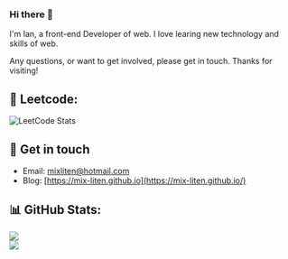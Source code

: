 ### Hi there :raising_hand:

I'm Ian, a front-end Developer of web. I love learing new technology and skills of web.

Any questions, or want to get involved, please get in touch. Thanks for visiting!

## 🌲 Leetcode:
![LeetCode Stats](https://leetcard.jacoblin.cool/mixliten?theme=nord&font=Noto%20Sans)

## 🔗 Get in touch
- Email: mixliten@hotmail.com
- Blog: [https://mix-liten.github.io](https://mix-liten.github.io/)
<!-- - Profile: [https://mix-liten.github.io/profile](https://mix-liten.github.io/profile/) -->

## 📊 GitHub Stats:
![](https://github-readme-stats.vercel.app/api?username=Mix-Liten&theme=radical&show_icons=true&hide_border=false&include_all_commits=false&count_private=true)<br/>
![](https://github-readme-stats.vercel.app/api/top-langs/?username=Mix-Liten&theme=radical&hide_border=false&include_all_commits=false&count_private=true&layout=compact)
